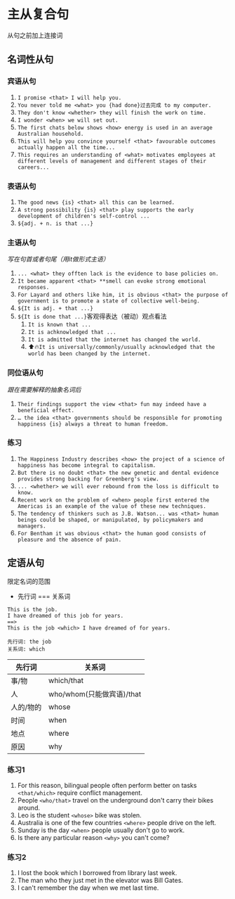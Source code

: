 # 主从复合句
从句之前加上连接词

##  名词性从句

### 宾语从句
1. `I promise <that> I will help you.`
2. `You never told me <what> you {had done}过去完成 to my computer.`
3. `They don't know <whether> they will finish the work on time.`
4. `I wonder <when> we will set out.`
5. `The first chats below shows <how> energy is used in an average Australian household.`
6. `This will help you convince yourself <that> favourable outcomes actually happen all the time...`
7. `This requires an understanding of <what> motivates employees at different levels of management and different stages of their careers...`

### 表语从句
1. `The good news {is} <that> all this can be learned.`
2. `A strong possibility {is} <that> play supports the early development of children's self-control ...`
3. `${adj. + n. is that ...}`

### 主语从句
_写在句首或者句尾（用it做形式主语）_
1. `... <what> they offten lack is the evidence to base policies on.`
2. `It became apparent <that> **smell can evoke strong emotional responses.`
3. `For Layard and others like him, it is obvious <that> the purpose of government is to promote a state of collective well-being.`
4. `${It is adj. + that ...}`
5. `${It is done that ...}`客观得表达（被动）观点看法
	1. `It is known that ...`
	2. `It is achknowledged that ...`
	3. `It is admitted that the internet has changed the world.`
	4. ⬆️🔥`It is universally/commonly/usually acknowledged that the world has been changed by the internet.`

### 同位语从句 
_跟在需要解释的抽象名词后_
1. `Their findings support the view <that> fun may indeed have a beneficial effect.`
2. `… the idea <that> governments should be responsible for promoting happiness {is} always a threat to human freedom.`

### 练习
1. `The Happiness Industry describes <how> the project of a science of happiness has become integral to capitalism.`
2. `But there is no doubt <that> the new genetic and dental evidence provides strong backing for Greenberg's view.`
3. `... <whether> we will ever rebound from the loss is difficult to know.`
4. `Recent work on the problem of <when> people first entered the Americas is an example of the value of these new techniques.`
5. `The tendency of thinkers such as J.B. Watson... was <that> human beings could be shaped, or manipulated, by policymakers and managers.`
6. `For Bentham it was obvious <that> the human good consists of pleasure and the absence of pain.`

## 定语从句
限定名词的范围
- 先行词 === 关系词
```
This is the job.
I have dreamed of this job for years.
==>
This is the job <which> I have dreamed of for years.

先行词: the job 
关系词: which
```

| 先行词   | 关系词                  |
| ----- | -------------------- |
| 事/物   | which/that           |
| 人     | who/whom(只能做宾语)/that |
| 人的/物的 | whose                |
| 时间    | when                 |
| 地点    | where                |
| 原因    | why                  |
### 练习1
1. For this reason, bilingual people often perform better on tasks `<that/which>` require conflict management.
2. People `<who/that>` travel on the underground don't carry their bikes around.
3. Leo is the student `<whose>` bike was stolen.
4. Australia is one of the few countries  `<where>` people drive on the left.
5. Sunday is the day `<when>` people usually don't go to work.
6. Is there any particular reason `<why>` you can't come?
### 练习2
1. I lost the book which I borrowed from library last week.
2. The man who they just met in the elevator was Bill Gates.
3. I can't remember the day when we met last time.


